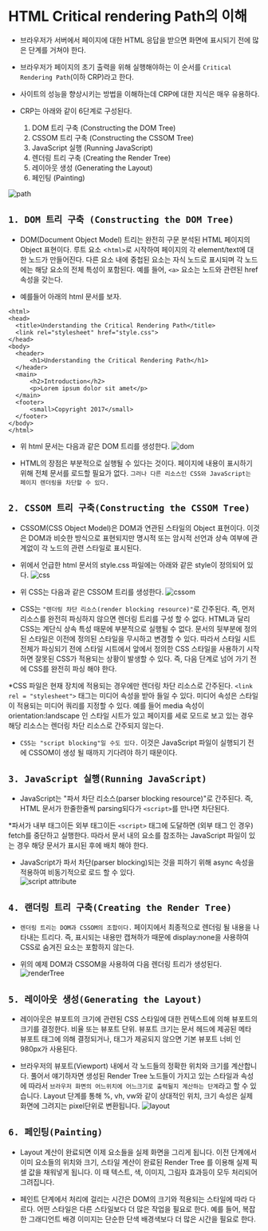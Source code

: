# HTML Critical rendering Path의 이해

- 브라우저가 서버에서 페이지에 대한 HTML 응답을 받으면 화면에 표시되기 전에 많은 단계를 거쳐야 한다.

- 브라우저가 페이지의 초기 출력을 위해 실행해야하는 이 순서를 `Critical Rendering Path`(이하 CRP)라고 한다.
- 사이트의 성능을 향상시키는 방법을 이해하는데 CRP에 대한 지식은 매우 유용하다.

- CRP는 아래와 같이 6단계로 구성된다.
  1. DOM 트리 구축 (Constructing the DOM Tree)
  2. CSSOM 트리 구축 (Constructing the CSSOM Tree)
  3. JavaScript 실행 (Running JavaScript)
  4. 렌더링 트리 구축 (Creating the Render Tree)
  5. 레이아웃 생성 (Generating the Layout)
  6. 페인팅 (Painting)

![path](/image/path.png)

## `1. DOM 트리 구축 (Constructing the DOM Tree)`

- DOM(Document Object Model) 트리는 완전히 구문 분석된 HTML 페이지의 Object 표현이다. 루트 요소 <`html>`로 시작하여 페이지의 각 element/text에 대한 노드가 만들어진다. 다른 요소 내에 중첩된 요소는 자식 노드로 표시되며 각 노드에는 해당 요소의 전체 특성이 포함된다. 예를 들어, `<a>` 요소는 노드와 관련된 href 속성을 갖는다.

- 예를들어 아래의 html 문서를 보자.

```
<html>
<head>
  <title>Understanding the Critical Rendering Path</title>
  <link rel="stylesheet" href="style.css">
</head>
<body>
  <header>
      <h1>Understanding the Critical Rendering Path</h1>
  </header>
  <main>
      <h2>Introduction</h2>
      <p>Lorem ipsum dolor sit amet</p>
  </main>
  <footer>
      <small>Copyright 2017</small>
  </footer>
</body>
</html>
```

- 위 html 문서는 다음과 같은 DOM 트리를 생성한다.
  ![dom](/image/dom.png)

* HTML의 장점은 부분적으로 실행될 수 있다는 것이다. 페이지에 내용이 표시하기 위해 전체 문서를 로드할 필요가 없다. `그러나 다른 리소스인 CSS와 JavaScript는 페이지 렌더링을 차단할 수 있다.`

## `2. CSSOM 트리 구축(Constructing the CSSOM Tree)`

- CSSOM(CSS Object Model)은 DOM과 연관된 스타일의 Object 표현이다. 이것은 DOM과 비슷한 방식으로 표현되지만 명시적 또는 암시적 선언과 상속 여부에 관계없이 각 노드의 관련 스타일로 표시된다.

* 위에서 언급한 html 문서의 style.css 파일에는 아래와 같은 style이 정의되어 있다.
  ![css](/image/css.png)
* 위 CSS는 다음과 같은 CSSOM 트리를 생성한다.
  ![cssom](/image/cssom.png)

* CSS는 `"렌더링 차단 리소스(render blocking resource)"`로 간주된다. 즉, 먼저 리소스를 완전히 파싱하지 않으면 렌더링 트리를 구성 할 수 없다. HTML과 달리 CSS는 계단식 상속 특성 때문에 부분적으로 실행될 수 없다. 문서의 뒷부분에 정의된 스타일은 이전에 정의된 스타일을 무시하고 변경할 수 있다. 따라서 스타일 시트 전체가 파싱되기 전에 스타일 시트에서 앞에서 정의한 CSS 스타일을 사용하기 시작하면 잘못된 CSS가 적용되는 상황이 발생할 수 있다. 즉, 다음 단계로 넘어 가기 전에 CSS를 완전히 파싱 해야 한다.

\*CSS 파일은 현재 장치에 적용되는 경우에만 렌더링 차단 리소스로 간주된다. `<link rel = "stylesheet">` 태그는 미디어 속성을 받아 들일 수 있다. 미디어 속성은 스타일이 적용되는 미디어 쿼리를 지정할 수 있다. 예를 들어 media 속성이 orientation:landscape 인 스타일 시트가 있고 페이지를 세로 모드로 보고 있는 경우 해당 리소스는 렌더링 차단 리소스로 간주되지 않는다.

- `CSS는 "script blocking"일 수도 있다.` 이것은 JavaScript 파일이 실행되기 전에 CSSOM이 생성 될 때까지 기다려야 하기 때문이다.

## `3. JavaScript 실행(Running JavaScript)`

- JavaScript는 "파서 차단 리소스(parser blocking resource)"로 간주된다. 즉, HTML 문서가 한줄한줄씩 parsing되다가 `<script>`를 만나면 차단된다.

\*파서가 내부 태그이든 외부 태그이든 `<script>` 태그에 도달하면 (외부 태그 인 경우) fetch를 중단하고 실행한다. 따라서 문서 내의 요소를 참조하는 JavaScript 파일이 있는 경우 해당 문서가 표시된 후에 배치 해야 한다.

- JavaScript가 파서 차단(parser blocking)되는 것을 피하기 위해 async 속성을 적용하여 비동기적으로 로드 할 수 있다.  
  ![script attribute](/image/js.png)

## `4. 랜더링 트리 구축(Creating the Render Tree)`

- `렌더링 트리는 DOM과 CSSOM의 조합이다.` 페이지에서 최종적으로 렌더링 될 내용을 나타내는 트리다. 즉, 표시되는 내용만 캡쳐하가 때문에 display:none을 사용하여 CSS로 숨겨진 요소는 포함하지 않는다.

* 위의 예제 DOM과 CSSOM을 사용하여 다음 렌더링 트리가 생성된다.
  ![renderTree](/image/renderTree.png)

## `5. 레이아웃 생성(Generating the Layout)`

- 레이아웃은 뷰포트의 크기에 관련된 CSS 스타일에 대한 컨텍스트에 의해 뷰포트의 크기를 결정한다. 비율 또는 뷰포트 단위. 뷰포트 크기는 문서 헤드에 제공된 메타 뷰포트 태그에 의해 결정되거나, 태그가 제공되지 않으면 기본 뷰포트 너비 인 980px가 사용된다.

* 브라우저의 뷰포트(Viewport) 내에서 각 노드들의 정확한 위치와 크기를 계산합니다. 풀어서 얘기하자면 생성된 Render Tree 노드들이 가지고 있는 스타일과 속성에 따라서 `브라우저 화면의 어느위치에 어느크기로 출력될지 계산하는 단계`라고 할 수 있습니다. Layout 단계를 통해 %, vh, vw와 같이 상대적인 위치, 크기 속성은 실제 화면에 그려지는 pixel단위로 변환됩니다.
  ![layout](/image/layout.png)

## `6. 페인팅(Painting)`

- Layout 계산이 완료되면 이제 요소들을 실제 화면을 그리게 됩니다. 이전 단계에서 이미 요소들의 위치와 크기, 스타일 계산이 완료된 Render Tree 를 이용해 실제 픽셀 값을 채워넣게 됩니다. 이 때 텍스트, 색, 이미지, 그림자 효과등이 모두 처리되어 그려집니다.

* 페인트 단계에서 처리에 걸리는 시간은 DOM의 크기와 적용되는 스타일에 따라 다르다. 어떤 스타일은 다른 스타일보다 더 많은 작업을 필요로 한다. 예를 들어, 복잡한 그래디언트 배경 이미지는 단순한 단색 배경색보다 더 많은 시간을 필요로 한다.
